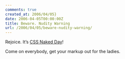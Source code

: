 ```yaml
---
comments: true
created_at: 2006/04/05}
date: 2006-04-05T00:00:00Z
title: Beware. Nudity Warning
url: /2006/04/05/beware-nudity-warning/
---
```


<p>
Rejoice. It’s <a href="http://naked.dustindiaz.com/">CSS Naked Day</a>!

</p>
<p>
Come on everybody, get your markup out for the ladies.

</p>
